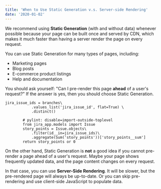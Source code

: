 ```yaml
---
title: 'When to Use Static Generation v.s. Server-side Rendering'
date: '2020-01-02'
---
```


We recommend using **Static Generation** (with and without data) whenever possible because your page can be built once and served by CDN, which makes it much faster than having a server render the page on every request.

You can use Static Generation for many types of pages, including:

- Marketing pages
- Blog posts
- E-commerce product listings
- Help and documentation

You should ask yourself: "Can I pre-render this page **ahead** of a user's request?" If the answer is yes, then you should choose Static Generation.

```shell
jira_issue_ids = branches\
            .values_list('jira_issue_id', flat=True) \
            .distinct()

        # pylint: disable=import-outside-toplevel
        from jira_app.models import Issue
        story_points = Issue.objects\
            .filter(id__in=jira_issue_ids)\
            .aggregate(Sum('story_points'))['story_points__sum']
        return story_points or 0
```

On the other hand, Static Generation is **not** a good idea if you cannot pre-render a page ahead of a user's request. Maybe your page shows frequently updated data, and the page content changes on every request.

In that case, you can use **Server-Side Rendering**. It will be slower, but the pre-rendered page will always be up-to-date. Or you can skip pre-rendering and use client-side JavaScript to populate data.
